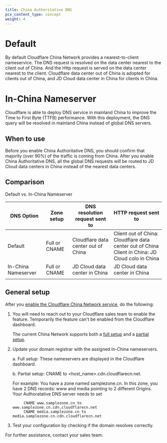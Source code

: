 ```yaml
---
title: China Authoritative DNS
pcx_content_type: concept
weight: 4
---
```


# Default

By default Cloudflare China Network provides a nearest-to-client nameservice. The DNS request is resolved on the data center nearest to the client out of China. And the Http request is served on the data center nearest to the client. Cloudflare data center out of China is adopted for clients out of China, and JD Cloud data center in China for clients in China.


# In-China Nameserver

Cloudflare is able to deploy DNS service in mainland China to improve the Time to First Byte (TTFB) performance. With this deployment, the DNS query will be resolved in mainland China instead of global DNS servers.


## When to use

Before you enable China Authoritative DNS, you should confirm that majority (over 90%) of the traffic is coming from China. After you enable China Authoritative DNS, all the global DNS requests will be routed to JD Cloud data centers in China instead of the nearest data centers. 

## Comparison

Default vs. In-China Nameserver

| **DNS Option**          | **Zone setup**    | **DNS resolution request sent to** | **HTTP request sent to**                                                                         |
|---------------------|---------------|--------------------------------|----------------------------------------------------------------------------------------------|
| Default             | Full or CNAME | Cloudflare data center out of China   | Client out of China: Cloudflare data center out of China<br>Client in China: JD Cloud colo in China |
| In-China Nameserver | Full or CNAME | JD Cloud data center in China         | JD Cloud data center in China                                                                       |
|                     |               |                                |                                                                                              |

## General setup

After you [enable the Cloudflare China Network service](/china-network/get-started/), do the following:

1. You will need to reach out to your Cloudflare sales team to enable the feature. Temporarily the feature can't be enabled from the Cloudflare dashboard.

    The current China Network supports both a [full setup](/dns/zone-setups/full-setup/) and a [partial setup](/dns/zone-setups/partial-setup/). 
2. Update your domain registrar with the assigned in-China nameservers. 
    
    a. Full setup: These nameservers are displayed in the Cloudflare dashboard.

    b. Partial setup: CNAME to <host_name>.cdn.cloudflarecn.net. 
        
    For example: 
            You have a zone named samplezone.cn. In this zone, you have 2 DNS records: www and media pointing to 2 different Origins. Your Authoratative DNS server needs to set

            CNAME www.samplezone.cn to www.samplezone.cn.cdn.cloudflarecn.net
            CNAME media.samplezone.cn to media.samplezone.cn.cdn.cloudflarecn.net

3. Test your configuration by checking if the domain resolves correctly.


For further assistance, contact your sales team.